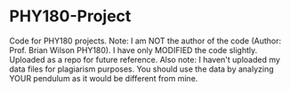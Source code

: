 # PHY180-Project
Code for PHY180 projects. Note: I am NOT the author of the code (Author: Prof. Brian Wilson PHY180). I have only MODIFIED the code slightly. Uploaded as a repo for future reference. Also note: I haven't uploaded my data files for plagiarism purposes. You should use the data by analyzing YOUR pendulum as it would be different from mine. 

